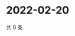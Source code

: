 # 2022-02-20

共 0 条

<!-- BEGIN WEIBO -->
<!-- 最后更新时间 Sun Feb 20 2022 01:08:33 GMT+0800 (China Standard Time) -->

<!-- END WEIBO -->
